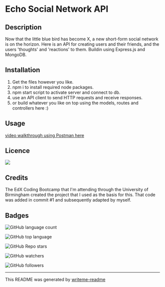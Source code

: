 # Echo Social Network API
 


## Description

Now that the little blue bird has become X,  a new short-form social network is on the horizon.  Here is an API for creating users and their friends, and the users 'thoughts' and 'reactions' to them.  Buildin using Express.js and MongoDB.


## Installation

1. Get the files however you like.
2. npm i to install required node packages.
3. npm start script to activate server and connect to db.
4. use an API client to send HTTP requests and receive responses.
5. or build whatever you like on top using the models, routes and controllers here :)


## Usage

[video walkthrough using Postman here](https://drive.google.com/file/d/1NI6UjtQijjnMPdZmkP56dZT0Kl3QjV3p/view)


## Licence

![](https://img.shields.io/badge/license-GPL-red)




## Credits

The EdX Coding Bootcamp that I'm attending through the University of Birmingham created the project that I used as the basis for this.  That code was added in commit #1 and subsequently adapted by myself.



## Badges

![GitHub language count](https://img.shields.io/github/languages/count/poisoned-eden/echo-social-network-api)

![GitHub top language](https://img.shields.io/github/languages/top/poisoned-eden/echo-social-network-api)

![GitHub Repo stars](https://img.shields.io/github/stars/poisoned-eden/echo-social-network-api?style=social)

![GitHub watchers](https://img.shields.io/github/watchers/poisoned-eden/echo-social-network-api?style=social)

![GitHub followers](https://img.shields.io/github/followers/poisoned-eden?style=social)



___
This README was generated by [writeme-readme](https://github.com/poisoned-eden/writeme-readme)